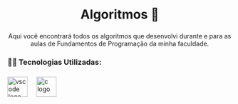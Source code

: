 <h1 align="center">Algoritmos 📓</h1>

###

<p align="center">Aqui você encontrará todos os algoritmos que desenvolvi durante e para as aulas de Fundamentos de Programação da minha faculdade.</p>

###

<h3 align="left">👨‍💻 Tecnologias Utilizadas:</h3>

###

<div align="left">
  <img src="https://skillicons.dev/icons?i=vscode" height="45" alt="vscode logo"  />
  <img width="12" />
  <img src="https://skillicons.dev/icons?i=c" height="45" alt="c logo"  />
</div>

###
